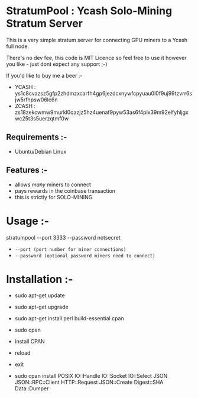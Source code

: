 # StratumPool : Ycash Solo-Mining Stratum Server

This is a very simple stratum server for connecting GPU miners to a Ycash full node.

There's no dev fee, this code is MIT Licence so feel free to use it however you like - just dont expect any support ;-)

If you'd like to buy me a beer :-

- YCASH : ys1c8cvazsz5gfp2zhdmzxcarfh4gp6jezdcxnywfcpyuau0l0f9uj99tzvrr6sjw5rfhpsw06lc6n
- ZCASH : zs18zekcwmw9murkl0qazjz5hz4uenaf9pyw53as6f4plx39m92elfyhljgxwc25t3s5uerzqtmf0w


## Requirements :-

- Ubuntu/Debian Linux

## Features :-

- allows *many* miners to connect
- pays rewards in the coinbase transaction
- this is strictly for SOLO-MINING

# Usage :-

stratumpool --port 3333 --password notsecret

* `--port (port number for miner connections)`
* `--password (optional password miners need to connect)`

# Installation  :-

* sudo apt-get update
* sudo apt-get upgrade

* sudo apt-get install perl build-essential cpan
* sudo cpan
* install CPAN
* reload
* exit

* sudo cpan install POSIX IO::Handle IO::Socket IO::Select JSON	JSON::RPC::Client HTTP::Request JSON::Create Digest::SHA Data::Dumper
